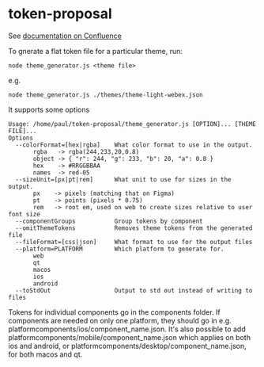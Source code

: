 # token-proposal

See [documentation on Confluence](https://confluence-eng-gpk2.cisco.com/conf/display/~pauwitty/Token+proposal)

To gnerate a flat token file for a particular theme, run:

```
node theme_generator.js <theme file>
```

e.g.

```
node theme_generator.js ./themes/theme-light-webex.json
```

It supports some options

```
Usage: /home/paul/token-proposal/theme_generator.js [OPTION]... [THEME FILE]...
Options
  --colorFormat=[hex|rgba]    What color format to use in the output.
       rgba   -> rgba(244,233,20,0.8)
       object -> { "r": 244, "g": 233, "b": 20, "a": 0.8 }
       hex    -> #RRGGBBAA
       names  -> red-05
  --sizeUnit=[px|pt|rem]      What unit to use for sizes in the output.
       px    -> pixels (matching that on Figma)
       pt    -> points (pixels * 0.75)
       rem   -> root em, used on web to create sizes relative to user font size
  --componentGroups           Group tokens by component
  --omitThemeTokens           Removes theme tokens from the generated file
  --fileFormat=[css|json]     What format to use for the output files
  --platform=PLATFORM         Which platform to generate for.
       web
       qt
       macos
       ios
       android
  --toStdOut                  Output to std out instead of writing to files

```

Tokens for individual components go in the components folder. If components are needed on only one platform, they should go in e.g. platformcomponents/ios/component_name.json. It's also possible to add platformcomponents/mobile/component_name.json which applies on both ios and android, or platformcomponents/desktop/component_name.json, for both macos and qt.
